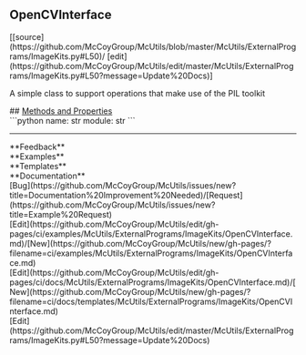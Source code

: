 ## <a id="McUtils.ExternalPrograms.ImageKits.OpenCVInterface">OpenCVInterface</a> 

<div class="docs-source-link" markdown="1">
[[source](https://github.com/McCoyGroup/McUtils/blob/master/McUtils/ExternalPrograms/ImageKits.py#L50)/
[edit](https://github.com/McCoyGroup/McUtils/edit/master/McUtils/ExternalPrograms/ImageKits.py#L50?message=Update%20Docs)]
</div>

A simple class to support operations that make use of the PIL toolkit







<div class="collapsible-section">
 <div class="collapsible-section collapsible-section-header" markdown="1">
## <a class="collapse-link" data-toggle="collapse" href="#methods" markdown="1"> Methods and Properties</a> <a class="float-right" data-toggle="collapse" href="#methods"><i class="fa fa-chevron-down"></i></a>
 </div>
 <div class="collapsible-section collapsible-section-body collapse show" id="methods" markdown="1">
 ```python
name: str
module: str
```

 </div>
</div>












---


<div markdown="1" class="text-secondary">
<div class="container">
  <div class="row">
   <div class="col" markdown="1">
**Feedback**   
</div>
   <div class="col" markdown="1">
**Examples**   
</div>
   <div class="col" markdown="1">
**Templates**   
</div>
   <div class="col" markdown="1">
**Documentation**   
</div>
   <div class="col" markdown="1">
   
</div>
   <div class="col" markdown="1">
   
</div>
   <div class="col" markdown="1">
   
</div>
</div>
  <div class="row">
   <div class="col" markdown="1">
[Bug](https://github.com/McCoyGroup/McUtils/issues/new?title=Documentation%20Improvement%20Needed)/[Request](https://github.com/McCoyGroup/McUtils/issues/new?title=Example%20Request)   
</div>
   <div class="col" markdown="1">
[Edit](https://github.com/McCoyGroup/McUtils/edit/gh-pages/ci/examples/McUtils/ExternalPrograms/ImageKits/OpenCVInterface.md)/[New](https://github.com/McCoyGroup/McUtils/new/gh-pages/?filename=ci/examples/McUtils/ExternalPrograms/ImageKits/OpenCVInterface.md)   
</div>
   <div class="col" markdown="1">
[Edit](https://github.com/McCoyGroup/McUtils/edit/gh-pages/ci/docs/McUtils/ExternalPrograms/ImageKits/OpenCVInterface.md)/[New](https://github.com/McCoyGroup/McUtils/new/gh-pages/?filename=ci/docs/templates/McUtils/ExternalPrograms/ImageKits/OpenCVInterface.md)   
</div>
   <div class="col" markdown="1">
[Edit](https://github.com/McCoyGroup/McUtils/edit/master/McUtils/ExternalPrograms/ImageKits.py#L50?message=Update%20Docs)   
</div>
   <div class="col" markdown="1">
   
</div>
   <div class="col" markdown="1">
   
</div>
   <div class="col" markdown="1">
   
</div>
</div>
</div>
</div>